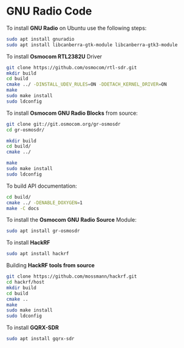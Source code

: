 # GNU Radio Code


To install **GNU Radio** on Ubuntu use the following steps:

```bash
sudo apt install gnuradio
sudo apt install libcanberra-gtk-module libcanberra-gtk3-module
```

To install **Osmocom RTL2382U** Driver

```bash
git clone https://github.com/osmocom/rtl-sdr.git
mkdir build
cd build
cmake ../ -DINSTALL_UDEV_RULES=ON -DDETACH_KERNEL_DRIVER=ON
make
sudo make install
sudo ldconfig
```

To install **Osmocom GNU Radio Blocks** from source:

```bash
git clone git://git.osmocom.org/gr-osmosdr
cd gr-osmosdr/

mkdir build
cd build/
cmake ../

make
sudo make install
sudo ldconfig
```

To build API documentation:

```bash
cd build/
cmake ../ -DENABLE_DOXYGEN=1
make -C docs
```

To install the **Osmocom GNU Radio Source** Module:

```bash
sudo apt install gr-osmosdr
```
To install **HackRF**

```bash
sudo apt install hackrf
```
Building **HackRF tools from source**

```bash
git clone https://github.com/mossmann/hackrf.git
cd hackrf/host
mkdir build
cd build
cmake ..
make
sudo make install
sudo ldconfig
```

To install **GQRX-SDR**

```bash
sudo apt install gqrx-sdr
```



